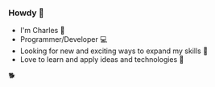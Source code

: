 ### Howdy :cowboy_hat_face:
- I'm Charles 👋
- Programmer/Developer 💻
- Looking for new and exciting ways to expand my skills 🤔
- Love to learn and apply ideas and technologies 🧠

🐕
<!--
**charlesw25/charlesw25** is a ✨ _special_ ✨ repository because its `README.md` (this file) appears on your GitHub profile.

Here are some ideas to get you started:

- 🔭 I’m currently working on ...
- 🌱 I’m currently learning ...
- 👯 I’m looking to collaborate on ...
- 🤔 I’m looking for help with ...
- 💬 Ask me about ...
- 📫 How to reach me: ...
- 😄 Pronouns: ...
- ⚡ Fun fact: ...
-->
